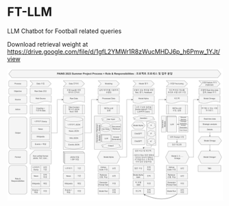 # FT-LLM
LLM Chatbot for Football related queries

Download retrieval weight at https://drive.google.com/file/d/1gfL2YMWr1R8zWucMHDJ6p_h6Pmw_1YJt/view

![image](./assets/flow_chart.png)

